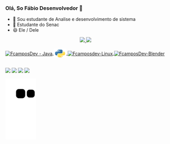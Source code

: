 ### Olá, So Fábio Desenvolvedor 👋

- 🔭 Sou estudante de Analise e desenvolvimento de sistema
- 🌱 Estudante do Senac
- 😄 Ele / Dele

<div align="center">
  <a href="https://github.com/Fcamposdev">
  <img height="180em" src="https://github-readme-stats.vercel.app/api?username=FcamposDev&show_icons=true&theme=dracula&include_all_commits=true&count_private=true"/>
  <img height="130em" src="https://github-readme-stats.vercel.app/api/top-langs/?username=Fcamposdev&layout=compact&langs_count=7&theme=dracula"/>
</div>

<div style="display: inline_block"><br>
    <img align="center" alt="FcamposDev - Java" height="30" width="40" src="https://cdn.jsdelivr.net/gh/devicons/devicon/icons/java/java-original.svg" />
    <img align="center" alt="Fcamposdev-Python" height="30" width="40" src="https://raw.githubusercontent.com/devicons/devicon/master/icons/python/python-original.svg">
    <img align="center" alt="Fcamposdev-Linux" height="30" width="40" src="https://cdn.jsdelivr.net/gh/devicons/devicon/icons/linux/linux-original.svg" />
  <img align="center" alt="FcamposDev-Blender" height="30" width="40" src="https://cdn.jsdelivr.net/gh/devicons/devicon/icons/blender/blender-original.svg" />
  
##
  
  <div>
  <a href="https://instagram.com/fcamposdev" target="_blank"><img src="https://img.shields.io/badge/-Instagram-%23E4405F?style=for-the-badge&logo=instagram&logoColor=white" target="_blank"></a>
 <a href="https://www.facebook.com/FCamposDev/" target="_blank"><img src="https://img.shields.io/badge/Facebook-1877F2?style=for-the-badge&logo=facebook&logoColor=white" target="_blank"></a> 
  <a href = "mailto:fcamposdevoficial@gmail.com"><img src="[https://img.shields.io/badge/-Gmail-%23333?style=for-the-badge&logo=gmail&logoColor=white](https://img.shields.io/badge/Gmail-D14836?style=for-the-badge&logo=gmail&logoColor=white)" target="_blank"></a>
  <a href="https://www.linkedin.com/in/fabiodevoficial/" target="_blank"><img src="https://img.shields.io/badge/LinkedIn-0077B5?style=for-the-badge&logo=linkedin&logoColor=white" target="_blank"></a> 
 
  ![Snake animation](https://github.com/rafaballerini/rafaballerini/blob/output/github-contribution-grid-snake.svg)
 
</div>
